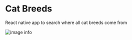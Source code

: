 # Cat Breeds

React native app to search where all cat breeds come from

![image info](./breedscapture.jpg.jpg)